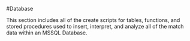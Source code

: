 #Database

This section includes all of the create scripts for tables, functions, and stored procedures
used to insert, interpret, and analyze all of the match data within an MSSQL Database.
